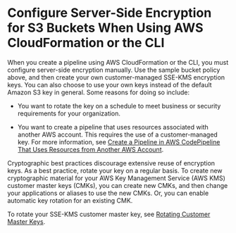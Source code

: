 # Configure Server\-Side Encryption for S3 Buckets When Using AWS CloudFormation or the CLI<a name="S3-rotate-customer-key"></a>

When you create a pipeline using AWS CloudFormation or the CLI, you must configure server\-side encryption manually\. Use the sample bucket policy above, and then create your own customer\-managed SSE\-KMS encryption keys\. You can also choose to use your own keys instead of the default Amazon S3 key in general\. Some reasons for doing so include:

+ You want to rotate the key on a schedule to meet business or security requirements for your organization\.

+ You want to create a pipeline that uses resources associated with another AWS account\. This requires the use of a customer\-managed key\. For more information, see [Create a Pipeline in AWS CodePipeline That Uses Resources from Another AWS Account](pipelines-create-cross-account.md)\. 

Cryptographic best practices discourage extensive reuse of encryption keys\. As a best practice, rotate your key on a regular basis\. To create new cryptographic material for your AWS Key Management Service \(AWS KMS\) customer master keys \(CMKs\), you can create new CMKs, and then change your applications or aliases to use the new CMKs\. Or, you can enable automatic key rotation for an existing CMK\. 

To rotate your SSE\-KMS customer master key, see [Rotating Customer Master Keys](http://docs.aws.amazon.com/kms/latest/developerguide/rotate-keys.html)\. 